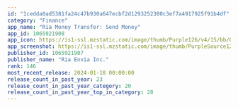 ```yaml
---
id: "1cedda0ad5381fa24c47b930a647ecbf2d1293252300c3ef7a4917925f91b4df"
category: "Finance"
app_name: "Ria Money Transfer: Send Money"
app_id: 1065921908
app_icon: https://is1-ssl.mzstatic.com/image/thumb/Purple126/v4/15/bb/0e/15bb0e3f-3c5f-d97d-29d9-b84843fe103c/AppIcon-0-0-1x_U007emarketing-0-0-0-10-0-0-sRGB-0-0-0-GLES2_U002c0-512MB-85-220-0-0.png/1024x1024bb.png
app_screenshot: https://is1-ssl.mzstatic.com/image/thumb/PurpleSource126/v4/41/04/0f/41040f67-067a-0391-974d-f995c45e986f/080e2dcc-a6ae-45b1-a55e-c4c375bb6812_iPhoneX_EN_US_WelcomeRates.jpg/1242x2688bb.png
publisher_id: 1065921907
publisher_name: "Ria Envia Inc."
rank: 146
most_recent_release: 2024-01-18 00:00:00
release_count_in_past_year: 23
release_count_in_past_year_category: 20
release_count_in_past_year_top_in_category: 28
---
```

